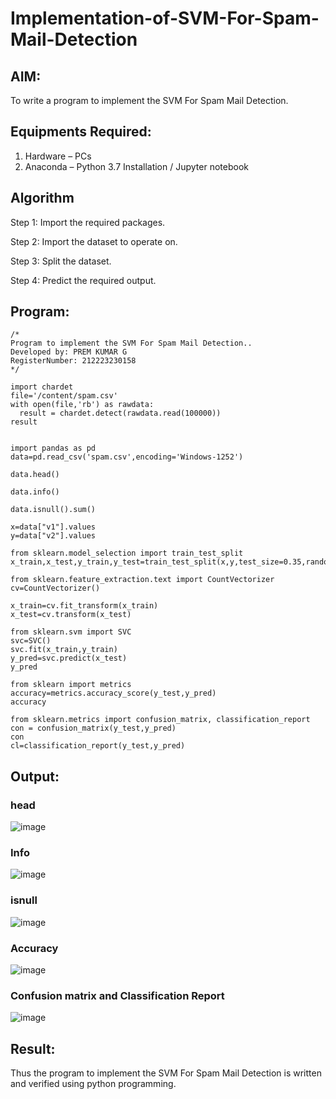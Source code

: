 # Implementation-of-SVM-For-Spam-Mail-Detection

## AIM:
To write a program to implement the SVM For Spam Mail Detection.

## Equipments Required:
1. Hardware – PCs
2. Anaconda – Python 3.7 Installation / Jupyter notebook

## Algorithm
Step 1: Import the required packages.

Step 2: Import the dataset to operate on.

Step 3: Split the dataset.

Step 4: Predict the required output. 

## Program:
```
/*
Program to implement the SVM For Spam Mail Detection..
Developed by: PREM KUMAR G
RegisterNumber: 212223230158
*/
```
```
import chardet
file='/content/spam.csv'
with open(file,'rb') as rawdata:
  result = chardet.detect(rawdata.read(100000))
result


import pandas as pd
data=pd.read_csv('spam.csv',encoding='Windows-1252')

data.head()

data.info()

data.isnull().sum()

x=data["v1"].values
y=data["v2"].values

from sklearn.model_selection import train_test_split
x_train,x_test,y_train,y_test=train_test_split(x,y,test_size=0.35,random_state=0)

from sklearn.feature_extraction.text import CountVectorizer
cv=CountVectorizer()

x_train=cv.fit_transform(x_train)
x_test=cv.transform(x_test)

from sklearn.svm import SVC
svc=SVC()
svc.fit(x_train,y_train)
y_pred=svc.predict(x_test)
y_pred

from sklearn import metrics
accuracy=metrics.accuracy_score(y_test,y_pred)
accuracy

from sklearn.metrics import confusion_matrix, classification_report
con = confusion_matrix(y_test,y_pred)
con
cl=classification_report(y_test,y_pred)

```

## Output:
### head
![image](https://github.com/user-attachments/assets/d8c17580-4b7e-4723-b185-1fc798e8cbb6)

### Info
![image](https://github.com/user-attachments/assets/cb1ecf0e-df83-42c2-af20-00fcf1a2b71e)

### isnull
![image](https://github.com/user-attachments/assets/d9d633f1-aad5-428f-93b1-ad5ec8527c98)

### Accuracy
![image](https://github.com/user-attachments/assets/f1107507-245a-4edc-93ed-d61241ac8299)

### Confusion matrix and Classification Report
![image](https://github.com/user-attachments/assets/8230c1cc-32dd-496e-9a31-35de8e22d3b1)



## Result:
Thus the program to implement the SVM For Spam Mail Detection is written and verified using python programming.
